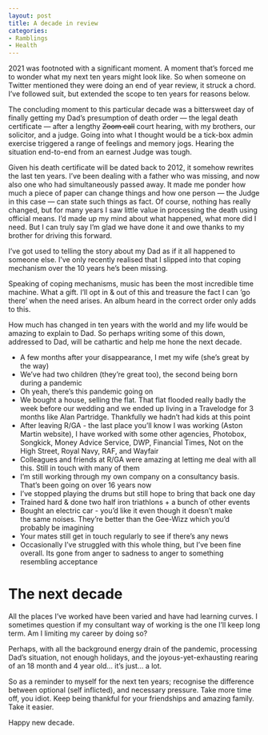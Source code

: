 ```yaml
---
layout: post
title: A decade in review
categories:
- Ramblings
- Health
---
```


2021 was footnoted with a significant moment. A moment that’s forced me to wonder what my next ten years might look like. So when someone on Twitter mentioned they were doing an end of year review, it struck a chord. I’ve followed suit, but extended the scope to ten years for reasons below.

The concluding moment to this particular decade was a bittersweet day of finally getting my Dad’s presumption of death order — the legal death certificate — after a lengthy ~~Zoom call~~ court hearing, with my brothers, our solicitor, and a judge. Going into what I thought would be a tick-box admin exercise triggered a range of feelings and memory jogs. Hearing the situation end-to-end from an earnest Judge was tough.

Given his death certificate will be dated back to 2012, it somehow rewrites the last ten years. I’ve been dealing with a father who was missing, and now also one who had simultaneously passed away. It made me ponder how much a piece of paper can change things and how one person — the Judge in this case — can state such things as fact. Of course, nothing has really changed, but for many years I saw little value in processing the death using official means. I’d made up my mind about what happened, what more did I need. But I can truly say I’m glad we have done it and owe thanks to my brother for driving this forward.

I’ve got used to telling the story about my Dad as if it all happened to someone else. I’ve only recently realised that I slipped into that coping mechanism over the 10 years he’s been missing.

Speaking of coping mechanisms, music has been the most incredible time machine. What a gift. I’ll opt in & out of this and treasure the fact I can ’go there’ when the need arises. An album heard in the correct order only adds to this.

How much has changed in ten years with the world and my life would be amazing to explain to Dad. So perhaps writing some of this down, addressed to Dad, will be cathartic and help me hone the next decade.

- A few months after your disappearance, I met my wife (she’s great by the way)
- We’ve had two children (they’re great too), the second being born during a pandemic
- Oh yeah, there’s this pandemic going on
- We bought a house, selling the flat. That flat flooded really badly the week before our wedding and we ended up living in a Travelodge for 3 months like Alan Partridge. Thankfully we hadn’t had kids at this point
- After leaving R/GA - the last place you’ll know I was working (Aston Martin website), I have worked with some other agencies, Photobox, Songkick, Money Advice Service, DWP, Financial Times, Not on the High Street, Royal Navy, RAF, and Wayfair
- Colleagues and friends at R/GA were amazing at letting me deal with all this. Still in touch with many of them
- I’m still working through my own company on a consultancy basis. That’s been going on over 16 years now
- I’ve stopped playing the drums but still hope to bring that back one day
- Trained hard & done two half iron triathlons + a bunch of other events
- Bought an electric car - you’d like it even though it doesn’t make the same noises. They’re better than the Gee-Wizz which you’d probably be imagining
- Your mates still get in touch regularly to see if there’s any news
- Occasionally I’ve struggled with this whole thing, but I’ve been fine overall. Its gone from anger to sadness to anger to something resembling acceptance

# The next decade

All the places I’ve worked have been varied and have had learning curves. I sometimes question if my consultant way of working is the one I’ll keep long term. Am I limiting my career by doing so?

Perhaps, with all the background energy drain of the pandemic, processing Dad’s situation, not enough holidays, and the joyous-yet-exhausting rearing of an 18 month and 4 year old... it’s just... a lot.

So as a reminder to myself for the next ten years; recognise the difference between optional (self inflicted), and necessary pressure. Take more time off, you idiot. Keep being thankful for your friendships and amazing family. Take it easier.

Happy new decade.

